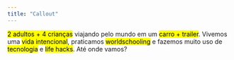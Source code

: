 ```yaml
---
title: "Callout"
---
```

<mark>2 adultos + 4 crianças</mark> viajando pelo mundo em um <mark>carro + trailer</mark>. Vivemos uma <mark>vida intencional</mark>, praticamos <mark>worldschooling</mark> e fazemos muito uso de <mark>tecnologia</mark> e <mark>life hacks</mark>. Até onde vamos?
